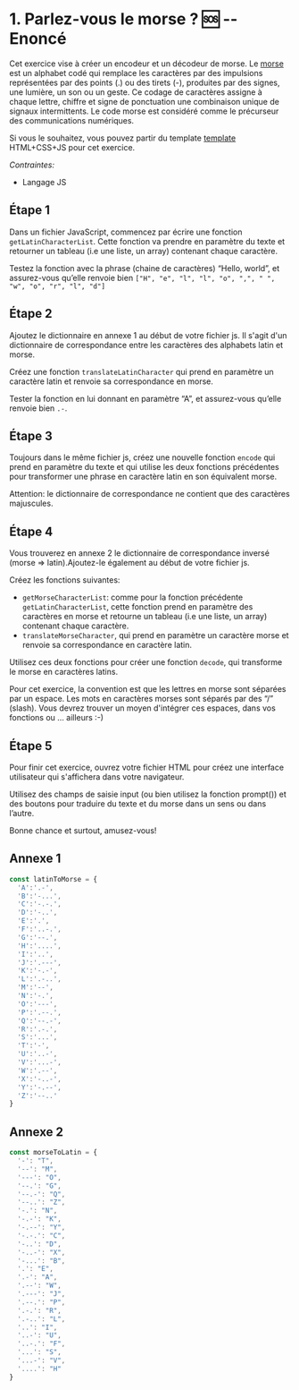 
# 1. Parlez-vous le morse ? 🆘 -- Enoncé

Cet exercice vise à créer un encodeur et un décodeur de morse.
Le [morse](https://fr.wikipedia.org/wiki/Code_Morse_international) est un alphabet codé qui remplace les caractères par des impulsions représentées par des points (.) ou des tirets (-), produites par des signes, une lumière, un son ou un geste.
Ce codage de caractères assigne à chaque lettre, chiffre et signe de ponctuation une combinaison unique de signaux intermittents. Le code morse est considéré comme le précurseur des communications numériques.

Si vous le souhaitez, vous pouvez partir du template [template](https://github.com/adatechschool/exercices-individuels/raw/master/html_template.zip) HTML+CSS+JS pour cet exercice.

*Contraintes:* 

- Langage JS

## Étape 1

Dans un fichier JavaScript, commencez par écrire une fonction `getLatinCharacterList`. Cette fonction va prendre en paramètre du texte et retourner un tableau (i.e une liste, un array) contenant chaque caractère.

Testez la fonction avec la phrase (chaine de caractères) “Hello, world”, et assurez-vous qu’elle renvoie bien `["H", "e", "l", "l", "o", ",", " ", "w", "o", "r", "l", "d"]`

## Étape 2

Ajoutez le dictionnaire en annexe 1 au début de votre fichier js. Il s'agit d'un dictionnaire de correspondance entre les caractères des alphabets latin et morse.

Créez une fonction `translateLatinCharacter` qui prend en paramètre un caractère latin et renvoie sa correspondance en morse.

Tester la fonction en lui donnant en paramètre “A”, et assurez-vous qu’elle renvoie bien `.-`.

## Étape 3

Toujours dans le même fichier js, créez une nouvelle fonction `encode` qui prend en paramètre du texte et qui utilise les deux fonctions précédentes pour transformer une phrase en caractère latin en son équivalent morse.

Attention: le dictionnaire de correspondance ne contient que des caractères majuscules.

## Étape 4

Vous trouverez en annexe 2 le dictionnaire de correspondance inversé (morse => latin).Ajoutez-le également au début de votre fichier js.

Créez les fonctions suivantes:
- `getMorseCharacterList`: comme pour la fonction précédente `getLatinCharacterList`, cette fonction prend en paramètre des caractères en morse et retourne un tableau (i.e une liste, un array) contenant chaque caractère.
- `translateMorseCharacter`, qui prend en paramètre un caractère morse et renvoie sa correspondance en caractère latin.

Utilisez ces deux fonctions pour créer une fonction `decode`, qui transforme le morse en caractères latins.

Pour cet exercice, la convention est que les lettres en morse sont séparées par un espace.
Les mots en caractères morses sont séparés par des “/” (slash).
Vous devrez trouver un moyen d'intégrer ces espaces, dans vos fonctions ou ... ailleurs :-)


## Étape **5**

Pour finir cet exercice, ouvrez votre fichier HTML pour créez une interface utilisateur qui s'affichera dans votre navigateur.

Utilisez des champs de saisie input (ou bien utilisez la fonction prompt()) et des boutons pour traduire du texte et du morse dans un sens ou dans l’autre.

Bonne chance et surtout, amusez-vous!

## Annexe 1

```jsx
const latinToMorse = {
  'A':'.-',
  'B':'-...',
  'C':'-.-.',
  'D':'-..',
  'E':'.',
  'F':'..-.',
  'G':'--.',
  'H':'....',
  'I':'..',
  'J':'.---',
  'K':'-.-',
  'L':'.-..',
  'M':'--',
  'N':'-.',
  'O':'---',
  'P':'.--.',
  'Q':'--.-',
  'R':'.-.',
  'S':'...',
  'T':'-',
  'U':'..-',
  'V':'...-',
  'W':'.--',
  'X':'-..-',
  'Y':'-.--',
  'Z':'--..'
}
```

## Annexe 2

```jsx
const morseToLatin = {
  '-': "T",
  '--': "M",
  '---': "O",
  '--.': "G",
  '--.-': "Q",
  '--..': "Z",
  '-.': "N",
  '-.-': "K",
  '-.--': "Y",
  '-.-.': "C",
  '-..': "D",
  '-..-': "X",
  '-...': "B",
  '.': "E",
  '.-': "A",
  '.--': "W",
  '.---': "J",
  '.--.': "P",
  '.-.': "R",
  '.-..': "L",
  '..': "I",
  '..-': "U",
  '..-.': "F",
  '...': "S",
  '...-': "V",
  '....': "H"
}
```

